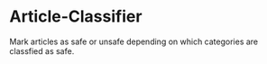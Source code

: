 Article-Classifier
==================

Mark articles as safe or unsafe depending on which categories are classfied as safe.
